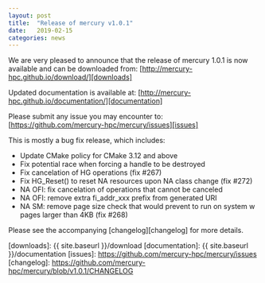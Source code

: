 ```yaml
---
layout: post
title:  "Release of mercury v1.0.1"
date:   2019-02-15
categories: news
---
```


We are very pleased to announce that the release of mercury 1.0.1 is
now available and can be downloaded from:
        [http://mercury-hpc.github.io/download/][downloads]

Updated documentation is available at:
        [http://mercury-hpc.github.io/documentation/][documentation]

Please submit any issue you may encounter to:
        [https://github.com/mercury-hpc/mercury/issues][issues]

This is mostly a bug fix release, which includes:
 * Update CMake policy for CMake 3.12 and above
 * Fix potential race when forcing a handle to be destroyed
 * Fix cancelation of HG operations (fix #267)
 * Fix HG_Reset() to reset NA resources upon NA class change (fix #272)
 * NA OFI: fix cancelation of operations that cannot be canceled
 * NA OFI: remove extra fi_addr_xxx prefix from generated URI
 * NA SM: remove page size check that would prevent to run on system w pages larger than 4KB (fix #268)

 Please see the accompanying [changelog][changelog] for more details.

[downloads]: {{ site.baseurl }}/download
[documentation]: {{ site.baseurl }}/documentation
[issues]: https://github.com/mercury-hpc/mercury/issues
[changelog]: https://github.com/mercury-hpc/mercury/blob/v1.0.1/CHANGELOG
